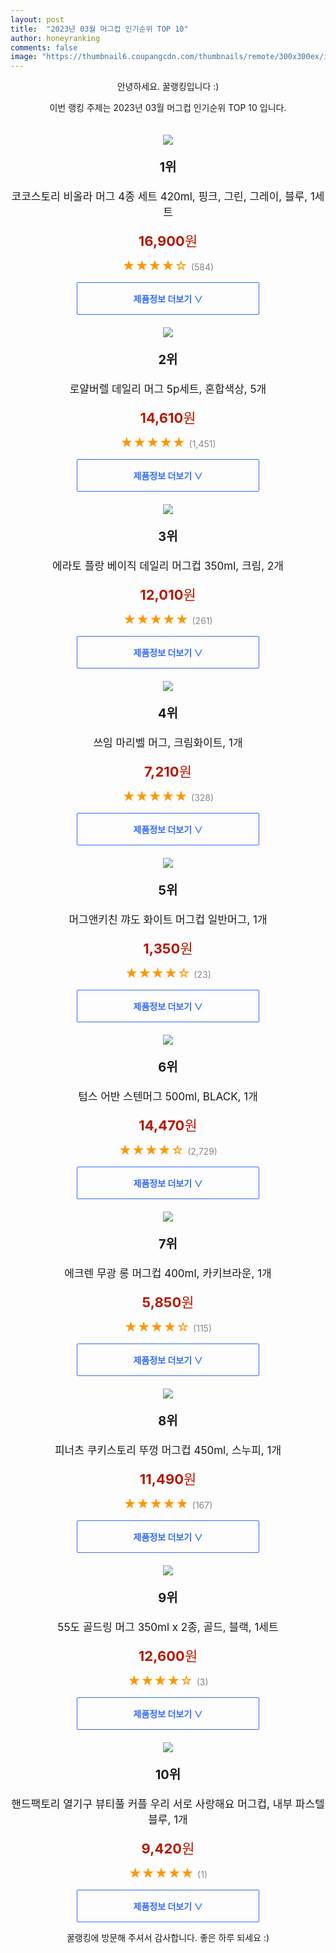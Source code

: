 ```yaml
---
layout: post
title:  "2023년 03월 머그컵 인기순위 TOP 10"
author: honeyranking
comments: false
image: "https://thumbnail6.coupangcdn.com/thumbnails/remote/300x300ex/image/retail/images/1662785467806032-d44d80ac-3d60-4100-ac8f-869a5093b41a.jpg"
---
```

<p style="text-align: center;">안녕하세요. 꿀랭킹입니다 :)</p>
<p style="text-align: center;">이번 랭킹 주제는 2023년 03월 머그컵 인기순위 TOP 10 입니다.</p><center><img src="https://thumbnail6.coupangcdn.com/thumbnails/remote/300x300ex/image/retail/images/1662785467806032-d44d80ac-3d60-4100-ac8f-869a5093b41a.jpg" style="margin-top:20px" /></center><p style="text-align: center; font-size: 20px"><b>1위</b></p><p style="text-align: center; font-size: 17px">코코스토리 비올라 머그 4종 세트 420ml, 핑크, 그린, 그레이, 블루, 1세트</p><p style="text-align: center;"><span style="color: #b61800; font-size: 22px;"><b>16,900</b>원</span></p><p style="text-align: center;"><span style="color: #ff9600; font-size: 20px;">★★★★☆ </span><span style="color: #878787;">(584)</span></p><center><a href="https://link.coupang.com/a/RXtfB"><div style="font-size: 14px; display: inline-block; padding: 15px 90px; color: #346aff; border-radius: 2px; border: 1px solid #346aff; cursor: pointer;"><b>제품정보 더보기 &or;</b></div></a></center><center><img src="https://thumbnail9.coupangcdn.com/thumbnails/remote/300x300ex/image/retail/images/176638497271930-00160691-3e04-4b6f-8961-98a4bfa857d7.jpg" style="margin-top:20px" /></center><p style="text-align: center; font-size: 20px"><b>2위</b></p><p style="text-align: center; font-size: 17px">로얄버렐 데일리 머그 5p세트, 혼합색상, 5개</p><p style="text-align: center;"><span style="color: #b61800; font-size: 22px;"><b>14,610</b>원</span></p><p style="text-align: center;"><span style="color: #ff9600; font-size: 20px;">★★★★★ </span><span style="color: #878787;">(1,451)</span></p><center><a href="https://link.coupang.com/a/RXtfC"><div style="font-size: 14px; display: inline-block; padding: 15px 90px; color: #346aff; border-radius: 2px; border: 1px solid #346aff; cursor: pointer;"><b>제품정보 더보기 &or;</b></div></a></center><center><img src="https://thumbnail9.coupangcdn.com/thumbnails/remote/300x300ex/image/retail/images/4689585719925024-58ad5d21-927f-4a83-be17-06375a12a9b3.jpg" style="margin-top:20px" /></center><p style="text-align: center; font-size: 20px"><b>3위</b></p><p style="text-align: center; font-size: 17px">에라토 플랑 베이직 데일리 머그컵 350ml, 크림, 2개</p><p style="text-align: center;"><span style="color: #b61800; font-size: 22px;"><b>12,010</b>원</span></p><p style="text-align: center;"><span style="color: #ff9600; font-size: 20px;">★★★★★ </span><span style="color: #878787;">(261)</span></p><center><a href="https://link.coupang.com/a/RXtfE"><div style="font-size: 14px; display: inline-block; padding: 15px 90px; color: #346aff; border-radius: 2px; border: 1px solid #346aff; cursor: pointer;"><b>제품정보 더보기 &or;</b></div></a></center><center><img src="https://thumbnail9.coupangcdn.com/thumbnails/remote/300x300ex/image/retail/images/8337483927841805-fa78128c-fc58-4c61-ae0a-b059bb352a9e.jpg" style="margin-top:20px" /></center><p style="text-align: center; font-size: 20px"><b>4위</b></p><p style="text-align: center; font-size: 17px">쓰임 마리벨 머그, 크림화이트, 1개</p><p style="text-align: center;"><span style="color: #b61800; font-size: 22px;"><b>7,210</b>원</span></p><p style="text-align: center;"><span style="color: #ff9600; font-size: 20px;">★★★★★ </span><span style="color: #878787;">(328)</span></p><center><a href="https://link.coupang.com/a/RXtfF"><div style="font-size: 14px; display: inline-block; padding: 15px 90px; color: #346aff; border-radius: 2px; border: 1px solid #346aff; cursor: pointer;"><b>제품정보 더보기 &or;</b></div></a></center><center><img src="https://thumbnail7.coupangcdn.com/thumbnails/remote/300x300ex/image/vendor_inventory/c467/001ffe1bfc530f00def75b522b2ebe6e0f9cd176e23026fcadbf86fab37c.png" style="margin-top:20px" /></center><p style="text-align: center; font-size: 20px"><b>5위</b></p><p style="text-align: center; font-size: 17px">머그앤키친 꺄도 화이트 머그컵 일반머그, 1개</p><p style="text-align: center;"><span style="color: #b61800; font-size: 22px;"><b>1,350</b>원</span></p><p style="text-align: center;"><span style="color: #ff9600; font-size: 20px;">★★★★☆ </span><span style="color: #878787;">(23)</span></p><center><a href="https://link.coupang.com/a/RXtfH"><div style="font-size: 14px; display: inline-block; padding: 15px 90px; color: #346aff; border-radius: 2px; border: 1px solid #346aff; cursor: pointer;"><b>제품정보 더보기 &or;</b></div></a></center><center><img src="https://thumbnail10.coupangcdn.com/thumbnails/remote/300x300ex/image/retail/images/4435277351473087-dc502a18-bd39-45fe-97e2-b841f385a418.jpg" style="margin-top:20px" /></center><p style="text-align: center; font-size: 20px"><b>6위</b></p><p style="text-align: center; font-size: 17px">텀스 어반 스텐머그 500ml, BLACK, 1개</p><p style="text-align: center;"><span style="color: #b61800; font-size: 22px;"><b>14,470</b>원</span></p><p style="text-align: center;"><span style="color: #ff9600; font-size: 20px;">★★★★☆ </span><span style="color: #878787;">(2,729)</span></p><center><a href="https://link.coupang.com/a/RXtfI"><div style="font-size: 14px; display: inline-block; padding: 15px 90px; color: #346aff; border-radius: 2px; border: 1px solid #346aff; cursor: pointer;"><b>제품정보 더보기 &or;</b></div></a></center><center><img src="https://thumbnail10.coupangcdn.com/thumbnails/remote/300x300ex/image/retail/images/2020/09/22/21/2/6e4957b9-e4fc-46f1-ab1c-075a7876fe3e.jpg" style="margin-top:20px" /></center><p style="text-align: center; font-size: 20px"><b>7위</b></p><p style="text-align: center; font-size: 17px">에크렌 무광 롱 머그컵 400ml, 카키브라운, 1개</p><p style="text-align: center;"><span style="color: #b61800; font-size: 22px;"><b>5,850</b>원</span></p><p style="text-align: center;"><span style="color: #ff9600; font-size: 20px;">★★★★☆ </span><span style="color: #878787;">(115)</span></p><center><a href="https://link.coupang.com/a/RXtfJ"><div style="font-size: 14px; display: inline-block; padding: 15px 90px; color: #346aff; border-radius: 2px; border: 1px solid #346aff; cursor: pointer;"><b>제품정보 더보기 &or;</b></div></a></center><center><img src="https://thumbnail6.coupangcdn.com/thumbnails/remote/300x300ex/image/retail/images/2022/07/12/16/9/4286d3e8-0376-4161-9e9d-e8278da699ba.jpg" style="margin-top:20px" /></center><p style="text-align: center; font-size: 20px"><b>8위</b></p><p style="text-align: center; font-size: 17px">피너츠 쿠키스토리 뚜껑 머그컵 450ml, 스누피, 1개</p><p style="text-align: center;"><span style="color: #b61800; font-size: 22px;"><b>11,490</b>원</span></p><p style="text-align: center;"><span style="color: #ff9600; font-size: 20px;">★★★★★ </span><span style="color: #878787;">(167)</span></p><center><a href="https://link.coupang.com/a/RXtfK"><div style="font-size: 14px; display: inline-block; padding: 15px 90px; color: #346aff; border-radius: 2px; border: 1px solid #346aff; cursor: pointer;"><b>제품정보 더보기 &or;</b></div></a></center><center><img src="https://thumbnail7.coupangcdn.com/thumbnails/remote/300x300ex/image/rs_quotation_api/ubvnyqb9/8d0eb69b3a30443bb59e79d95511822f.jpg" style="margin-top:20px" /></center><p style="text-align: center; font-size: 20px"><b>9위</b></p><p style="text-align: center; font-size: 17px">55도 골드링 머그 350ml x 2종, 골드, 블랙, 1세트</p><p style="text-align: center;"><span style="color: #b61800; font-size: 22px;"><b>12,600</b>원</span></p><p style="text-align: center;"><span style="color: #ff9600; font-size: 20px;">★★★★☆ </span><span style="color: #878787;">(3)</span></p><center><a href="https://link.coupang.com/a/RXtfL"><div style="font-size: 14px; display: inline-block; padding: 15px 90px; color: #346aff; border-radius: 2px; border: 1px solid #346aff; cursor: pointer;"><b>제품정보 더보기 &or;</b></div></a></center><center><img src="https://thumbnail8.coupangcdn.com/thumbnails/remote/300x300ex/image/retail/images/2018/02/02/14/9/2f3135bc-ccec-4c65-aa41-9fa2c5a6d5b3.jpg" style="margin-top:20px" /></center><p style="text-align: center; font-size: 20px"><b>10위</b></p><p style="text-align: center; font-size: 17px">핸드팩토리 열기구 뷰티풀 커플 우리 서로 사랑해요 머그컵, 내부 파스텔 블루, 1개</p><p style="text-align: center;"><span style="color: #b61800; font-size: 22px;"><b>9,420</b>원</span></p><p style="text-align: center;"><span style="color: #ff9600; font-size: 20px;">★★★★★ </span><span style="color: #878787;">(1)</span></p><center><a href="https://link.coupang.com/a/RXtfM"><div style="font-size: 14px; display: inline-block; padding: 15px 90px; color: #346aff; border-radius: 2px; border: 1px solid #346aff; cursor: pointer;"><b>제품정보 더보기 &or;</b></div></a></center><p style="text-align: center;">꿀랭킹에 방문해 주셔서 감사합니다. 좋은 하루 되세요 :)</p>
